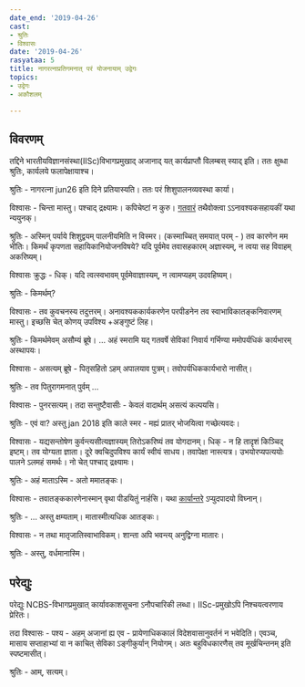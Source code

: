 ```yaml
---
date_end: '2019-04-26'
cast:
- श्रुतिः
- विश्वासः
date: '2019-04-26'
rasyataa: 5
title: नागरत्नाप्रतिगमनात् परं योजनायाम् उद्वेगः
topics:
- उद्वेगः
- अकौशलम्

---
```


## विवरणम्

तद्दिने भारतीयविज्ञानसंस्था(IISc)विभागप्रमुखाद् अजानाद् यत् कार्यप्राप्तौ विलम्बस् स्याद् इति। ततः क्षुब्धा श्रुतिः, कार्यलये फलापेक्षायाश्च।

श्रुतिः - नागरत्ना jun26 इति दिने प्रतियास्यति। ततः परं शिशुपालनव्यवस्था कार्या। 

विश्वासः - चिन्ता मास्तु। पश्चाद् द्रक्ष्यामः। कपिचेष्टां न कुरु। [गतवारं](../../putra-vardhanam/2018-09-10_supratyaya-pAlikAyA_visarjanam/) तथैवोक्त्वा ऽऽनावश्यकसहायकीं यथा न्ययुनक्।

श्रुतिः - अस्मिन् पर्याये शिशुद्वयम् पालनीयमिति न विस्मर। (कस्माच्चित् समयात् परम् - ) तव कारणेन मम भीतिः। किमर्थं कृपणता सहायिकानियोजनविषये? यदि पूर्वमेव तवासहकारम् अज्ञास्यम्, न त्वया सह विवाहम् अकरिष्यम्।

विश्वासः क्रुद्धः - धिक्। यदि त्वत्स्वभावम् पूर्वमेवाज्ञास्यम्, न त्वामप्यहम् उदवहिष्यम्। 

श्रुतिः - किमर्थम्?

विश्वासः - तव कुवचनस्य तदुत्तरम्। अनावश्यककार्यकरणेन परपीडनेन तव स्वाभाविकातङ्कनिवारणम् मास्तु। इच्छसि चेत् कोणय् उपविश्य +अङ्गुष्टं लिह।

श्रुतिः - किमर्थमेवम् असौम्यं ब्रूषे। … अहं स्मरामि यद् गतवर्षे सेविकां निवार्य गर्भिण्या ममोपर्यधिकं कार्यभारम् अस्थापयः। 

विश्वासः - असत्यम् ब्रूषे - पितृसहितो ऽहम् अपालयाव पुत्रम्। तवोपर्यधिककार्यभारो नासीत्।

श्रुतिः - तव पितुरागमनात् पुर्वम् …

विश्वासः - पुनरसत्यम्। तदा सन्तुष्टैवासीः - केवलं वादार्थम् असत्यं कल्पयसि। 

श्रुतिः - एवं वा? अस्तु jan 2018 इति काले स्मर - मह्यं प्रातर् भोजयित्वा गच्छेत्यवदः।

विश्वासः - यद्यसन्तोषेण कुर्वन्त्यसीत्यज्ञास्यम् तिरोऽकरिष्यं तव योगदानम्। धिक् - न हि तादृशं किञ्चिद् इष्टम्। तव योग्यता ज्ञाता। दूरे क्वचिदुपविश्य कार्यं स्वीयं साधय। तवापेक्षा नास्त्यत्र। उभयोरप्यपत्ययोः पालने ऽलमहं समर्थः। नो चेत् पश्चाद् द्रक्ष्यामः। 

श्रुतिः - अहं माताऽस्मि - अतो ममातङ्कः।

विश्वासः - तवातङ्ककारणेनास्मान् वृथा पीडयितुं नार्हसि। यथा [कार्यान्तरे](../2019-02-25_vajrayudhmapArapatraprAptigamanE_shrutyA_vighnOtpAdanam/) ऽप्युदपादयो विघ्नान्।

श्रुतिः - … अस्तु क्षम्यताम्। मातास्मीत्यधिक आतङ्कः।

विश्वासः - न तथा मातृजातिस्वाभाविकम्। शान्ता अपि भवन्त्य् अनुद्विग्ना मातारः।

श्रुतिः - अस्तु, वर्धमानास्मि।


## परेद्युः

परेद्युः NCBS-विभागप्रमुखात् कार्यावकाशसूचना ऽनौपचारिकी लब्धा। IISc-प्रमुखोऽपि निश्चयत्वरणाय प्रेरितः। 

तदा विश्वासः - पश्य - अहम् अजानां ह्य एव - प्रायेणाधिककालं विदेशवासानुवर्तनं न भवेदिति। एवञ्च, मासाय सप्ताहाभ्यां वा न काचित् सेविका ऽङ्गीकुर्यान् नियोगम्। अतः बहुविधकारणैस् तव मूर्खचिन्तनम् इति स्पष्टमासीत्। 

श्रुतिः - आम्, सत्यम्।